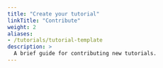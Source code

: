```yaml
---
title: "Create your tutorial"
linkTitle: "Contribute"
weight: 2
aliases:
- /tutorials/tutorial-template
description: >
  A brief guide for contributing new tutorials.
---
```



